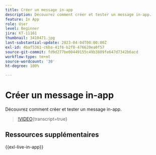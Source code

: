 ```yaml
---
title: Créer un message in-app
description: Découvrez comment créer et tester un message in-app.
feature: In App
role: User
level: Beginner
jira: KT-11161
thumbnail: 3410471.jpg
last-substantial-update: 2023-04-04T00:00:00Z
exl-id: 4baf5361-c6ba-41f6-b2f8-476620ea0f57
source-git-commit: fd9d277be00449155c49b3809fe647d7342b6acd
workflow-type: tm+mt
source-wordcount: '30'
ht-degree: 100%

---
```


# Créer un message in-app

Découvrez comment créer et tester un message in-app.

>[!VIDEO](https://video.tv.adobe.com/v/3422077?quality=12&learn=on&captions=fre_fr){transcript=true}

## Ressources supplémentaires

{{exl-live-in-app}}
